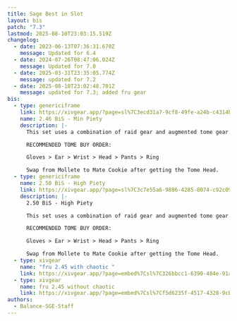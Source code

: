 ```yaml
---
title: Sage Best in Slot
layout: bis
patch: "7.3"
lastmod: 2025-08-10T23:03:15.519Z
changelog:
  - date: 2023-06-13T07:36:31.670Z
    message: Updated for 6.4
  - date: 2024-07-26T08:47:06.024Z
    message: Updated for 7.0
  - date: 2025-03-31T23:35:05.774Z
    message: updated for 7.2
  - date: 2025-08-10T23:02:48.701Z
    message: updated for 7.3; added fru gear
bis:
  - type: genericiframe
    link: https://xivgear.app/?page=sl%7C3ecd31a7-9cf8-49fe-a24b-c4314b8d9deb
    name: 2.46 BiS - Min Piety
    description: |-
      This set uses a combination of raid gear and augmented tome gear.

      RECOMMENDED TOME BUY ORDER:

      Gloves > Ear > Wrist > Head > Pants > Ring

      Swap from Mollete to Mate Cookie after getting the Tome Head.
  - type: genericiframe
    name: 2.50 BiS - High Piety
    link: https://xivgear.app/?page=sl%7C3c7e55a6-9886-4285-8074-c92c099d1445
    description: |-
      2.50 BiS - High Piety

      This set uses a combination of raid gear and augmented tome gear.

      RECOMMENDED TOME BUY ORDER:

      Gloves > Ear > Wrist > Head > Pants > Ring

      Swap from Mollete to Mate Cookie after getting the Tome Head.
  - type: xivgear
    name: "fru 2.45 with chaotic "
    link: https://xivgear.app/?page=embed%7Csl%7C326bbcc1-6390-484e-91a7-c608eeba192e
  - type: xivgear
    name: fru 2.45 without chaotic
    link: https://xivgear.app/?page=embed%7Csl%7Cf5d6235f-4517-4328-9cb5-370d9d3c931f
authors:
  - Balance-SGE-Staff
---
```

